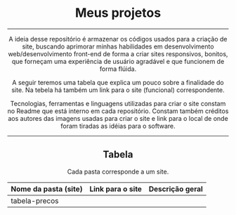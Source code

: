 <div align="center">
  <h1>Meus projetos</h1>
  <hr>
  <p>A ideia desse repositório é armazenar os códigos usados para a criação de site, buscando aprimorar minhas habilidades em desenvolvimento web/desenvolvimento front-end de forma a criar sites responsivos, bonitos, que forneçam uma experiência de usuário agradável e que funcionem de forma flúida.</p>
  <p>A seguir teremos uma tabela que explica um pouco sobre a finalidade do site. Na tebela há também um link para o site (funcional) correspondente.</p>
  <p>Tecnologias, ferramentas e linguagens utilizadas para criar o site constam no Readme que está interno em cada repositório. Constam também créditos aos autores das imagens usadas para criar o site e link para o local de onde foram tiradas as idéias para o software.</p>
  <hr>
  <h2>Tabela</h2>
  <p>Cada pasta corresponde a um site.</p>
  
  Nome da pasta (site) | Link para o site | Descrição geral
  --- | --- |  ---
  tabela-precos |
  
</div>
